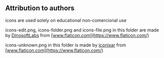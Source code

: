 ## Attribution to authors
icons are used solely on educational non-comercional use

icons-edit.png, icons-folder.png and icons-file.png in this folder
are made by [DinosoftLabs](https://www.flaticon.com/authors/dinosoftlabs) from [www.flaticon.com](https://www.flaticon.com/)

icons-unknown.png in this folder
is made by [iconixar](https://www.flaticon.com/authors/iconixar) from [www.flaticon.com](https://www.flaticon.com/)

